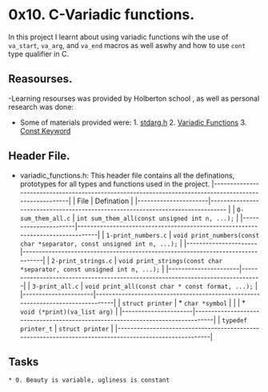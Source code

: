 # 0x10. C-Variadic functions.

In this project I learnt about using variadic functions wih the use of `va_start`, `va_arg`, and `va_end` macros as well aswhy and how to use `cont` type qualifier in C.

## Reasourses.

-Learning resourses was provided by Holberton school , as well as personal research was done:

- Some of materials provided were: 1. [stdarg.h](https://en.wikipedia.org/wiki/Stdarg.h) 2. [Variadic Functions](https://www.gnu.org/software/libc/manual/html_node/Variadic-Functions.html) 3. [Const Keyword](https://www.youtube.com/watch?v=1W4oyuOdXv8)

## Header File.

 * variadic_functions.h: This header file contains all the definations, prototypes for all types and functions used in the project.
		|-------------------------------------------------------------------------------------------------------|
		|    File              | 	     Defination		 						|
		|----------------------|-------------------------------------------------------------------------------	|
		| `0-sum_them_all.c`   | `int sum_them_all(const unsigned int n, ...);` 				|
		|----------------------|--------------------------------------------------------------------------------|
		| `1-print_numbers.c`  | `void print_numbers(const char *separator, const unsigned int n, ...);`	|
		|----------------------|--------------------------------------------------------------------------------|
		| `2-print_strings.c`  | `void print_strings(const char *separator, const unsigned int n, ...);`	|
		|----------------------|--------------------------------------------------------------------------------|
		| `3-print_all.c`      | `void print_all(const char * const format, ...);`				|
		|----------------------|--------------------------------------------------------------------------------|
		| `struct printer`     |  * `char *symbol`								|
		| 		       |  * `void (*print)(va_list arg)`  						|
		|----------------------|--------------------------------------------------------------------------------|
		| `typedef printer_t`  | `struct printer`								|
		|-------------------------------------------------------------------------------------------------------|
## Tasks 

	* 0. Beauty is variable, ugliness is constant
